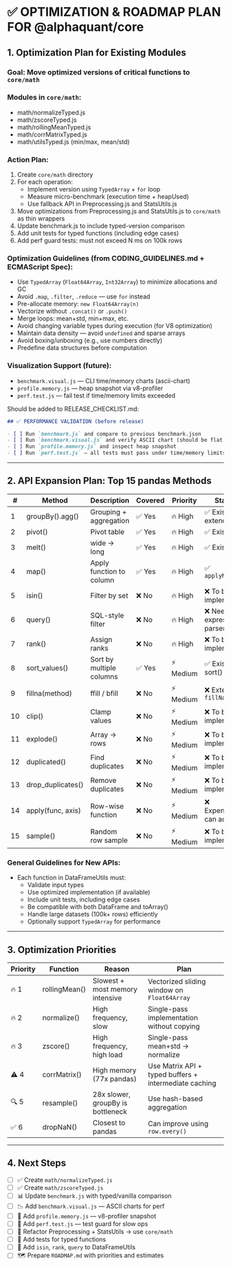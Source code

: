 # ✅ OPTIMIZATION & ROADMAP PLAN FOR @alphaquant/core

## 1. Optimization Plan for Existing Modules

### Goal: Move optimized versions of critical functions to `core/math`

### Modules in `core/math`:

- math/normalizeTyped.js
- math/zscoreTyped.js
- math/rollingMeanTyped.js
- math/corrMatrixTyped.js
- math/utilsTyped.js (min/max, mean/std)

### Action Plan:

1. Create `core/math` directory
2. For each operation:
   - Implement version using `TypedArray` + `for` loop
   - Measure micro-benchmark (execution time + heapUsed)
   - Use fallback API in Preprocessing.js and StatsUtils.js
3. Move optimizations from Preprocessing.js and StatsUtils.js to `core/math` as thin wrappers
4. Update benchmark.js to include typed-version comparison
5. Add unit tests for typed functions (including edge cases)
6. Add perf guard tests: must not exceed N ms on 100k rows

### Optimization Guidelines (from CODING_GUIDELINES.md + ECMAScript Spec):

- Use `TypedArray` (`Float64Array`, `Int32Array`) to minimize allocations and GC
- Avoid `.map`, `.filter`, `.reduce` — use `for` instead
- Pre-allocate memory: `new Float64Array(n)`
- Vectorize without `.concat()` or `.push()`
- Merge loops: mean+std, min+max, etc.
- Avoid changing variable types during execution (for V8 optimization)
- Maintain data density — avoid `undefined` and sparse arrays
- Avoid boxing/unboxing (e.g., use numbers directly)
- Predefine data structures before computation

### Visualization Support (future):

- `benchmark.visual.js` — CLI time/memory charts (ascii-chart)
- `profile.memory.js` — heap snapshot via v8-profiler
- `perf.test.js` — fail test if time/memory limits exceeded

Should be added to RELEASE_CHECKLIST.md:

```md
## ✅ PERFORMANCE VALIDATION (before release)

- [ ] Run `benchmark.js` and compare to previous benchmark.json
- [ ] Run `benchmark.visual.js` and verify ASCII chart (should be flat or better)
- [ ] Run `profile.memory.js` and inspect heap snapshot
- [ ] Run `perf.test.js` — all tests must pass under time/memory limits
```

---

## 2. API Expansion Plan: Top 15 pandas Methods

| #   | Method            | Description              | Covered | Priority  | Status                     |
| --- | ----------------- | ------------------------ | ------- | --------- | -------------------------- |
| 1   | groupBy().agg()   | Grouping + aggregation   | ✅ Yes  | 🔥 High   | ✅ Exists, extendable      |
| 2   | pivot()           | Pivot table              | ✅ Yes  | 🔥 High   | ✅ Exists                  |
| 3   | melt()            | wide → long              | ✅ Yes  | 🔥 High   | ✅ Exists                  |
| 4   | map()             | Apply function to column | ✅ Yes  | 🔥 High   | ✅ `applyMap()`            |
| 5   | isin()            | Filter by set            | ❌ No   | 🔥 High   | ❌ To be implemented       |
| 6   | query()           | SQL-style filter         | ❌ No   | 🔥 High   | ❌ Needs expression parser |
| 7   | rank()            | Assign ranks             | ❌ No   | 🔥 High   | ❌ To be implemented       |
| 8   | sort_values()     | Sort by multiple columns | ✅ Yes  | ⚡ Medium | ✅ Exists via sort()       |
| 9   | fillna(method)    | ffill / bfill            | ❌ No   | ⚡ Medium | ❌ Extend `fillNaN`        |
| 10  | clip()            | Clamp values             | ❌ No   | ⚡ Medium | ❌ To be implemented       |
| 11  | explode()         | Array → rows             | ❌ No   | ⚡ Medium | ❌ To be implemented       |
| 12  | duplicated()      | Find duplicates          | ❌ No   | ⚡ Medium | ❌ To be implemented       |
| 13  | drop_duplicates() | Remove duplicates        | ❌ No   | ⚡ Medium | ❌ To be implemented       |
| 14  | apply(func, axis) | Row-wise function        | ❌ No   | ⚡ Medium | ❌ Expensive, can add      |
| 15  | sample()          | Random row sample        | ❌ No   | ⚡ Medium | ❌ To be implemented       |

### General Guidelines for New APIs:

- Each function in DataFrameUtils must:
  - Validate input types
  - Use optimized implementation (if available)
  - Include unit tests, including edge cases
  - Be compatible with both DataFrame and toArray()
  - Handle large datasets (100k+ rows) efficiently
  - Optionally support `TypedArray` for performance

---

## 3. Optimization Priorities

| Priority | Function      | Reason                            | Plan                                                  |
| -------- | ------------- | --------------------------------- | ----------------------------------------------------- |
| 🔥 1     | rollingMean() | Slowest + most memory intensive   | Vectorized sliding window on `Float64Array`           |
| 🔥 2     | normalize()   | High frequency, slow              | Single-pass implementation without copying            |
| 🔥 3     | zscore()      | High frequency, high load         | Single-pass mean+std → normalize                      |
| ⚠️ 4     | corrMatrix()  | High memory (77x pandas)          | Use Matrix API + typed buffers + intermediate caching |
| 🔍 5     | resample()    | 28x slower, groupBy is bottleneck | Use hash-based aggregation                            |
| ✅ 6     | dropNaN()     | Closest to pandas                 | Can improve using `row.every()`                       |

---

## 4. Next Steps

- [ ] ✅ Create `math/normalizeTyped.js`
- [ ] ✅ Create `math/zscoreTyped.js`
- [ ] 📊 Update `benchmark.js` with typed/vanilla comparison
- [ ] 📉 Add `benchmark.visual.js` — ASCII charts for perf
- [ ] 🧠 Add `profile.memory.js` — v8-profiler snapshot
- [ ] 🚦 Add `perf.test.js` — test guard for slow ops
- [ ] 📁 Refactor Preprocessing + StatsUtils → use `core/math`
- [ ] 🧪 Add tests for typed functions
- [ ] 🧩 Add `isin`, `rank`, `query` to DataFrameUtils
- [ ] 🗺️ Prepare `ROADMAP.md` with priorities and estimates
